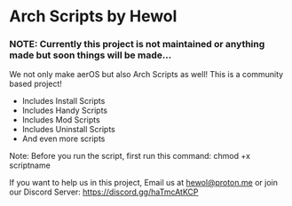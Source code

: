 # Arch Scripts by Hewol

### NOTE: Currently this project is not maintained or anything made but soon things will be made...


We not only make aerOS but also Arch Scripts as well! This is a community based project!

* Includes Install Scripts
* Includes Handy Scripts
* Includes Mod Scripts
* Includes Uninstall Scripts
* And even more scripts

Note: Before you run the script, first run this command:
  chmod +x scriptname
  
  
If you want to help us in this project, Email us at hewol@proton.me or join our Discord Server: https://discord.gg/haTmcAtKCP
